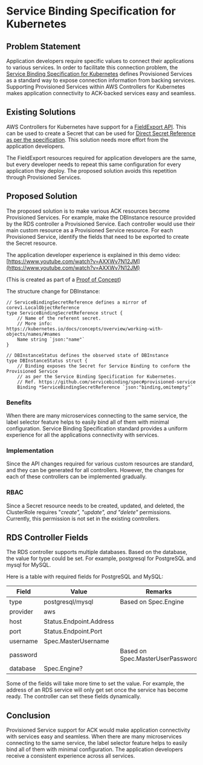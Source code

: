 # Service Binding Specification for Kubernetes

## Problem Statement

Application developers require specific values to connect their
applications to various services. In order to facilitate this connection
problem, the [Service Binding Specification for
Kubernetes](https://servicebinding.io) defines Provisioned
Services as a standard way to expose connection information from backing
services. Supporting Provisioned Services within AWS Controllers for
Kubernetes makes application connectivity to ACK-backed services easy
and seamless.

## Existing Solutions

AWS Controllers for Kubernetes have support for a [FieldExport
API](https://github.com/aws-controllers-k8s/community/blob/main/docs/design/proposals/native-binding/native-binding.md).
This can be used to create a Secret that can be used for [Direct Secret
Reference as per the
specification](https://github.com/servicebinding/spec#direct-secret-reference).
This solution needs more effort from the application developers.

The FieldExport resources required for application developers are the
same, but every developer needs to repeat this same configuration for
every application they deploy. The proposed solution avoids this
repetition through Provisioned Services.

## Proposed Solution

The proposed solution is to make various ACK resources become
Provisioned Services. For example, make the DBInstance resource provided
by the RDS controller a Provisioned Service. Each controller would use
their main custom resource as a Provisioned Service resource. For each
Provisioned Service, identify the fields that need to be exported to
create the Secret resource.

The application developer experience is explained in this demo video:
[https://www.youtube.com/watch?v=AXXWv7N12JM](https://www.youtube.com/watch?v=AXXWv7N12JM)

(This is created as part of a [Proof of
Concept](https://github.com/aws-controllers-k8s/community/issues/1289))

The structure change for DBInstance:

```
// ServiceBindingSecretReference defines a mirror of corev1.LocalObjectReference
type ServiceBindingSecretReference struct {
	// Name of the referent secret.
	// More info: https://kubernetes.io/docs/concepts/overview/working-with-objects/names/#names
	Name string `json:"name"`
}

// DBInstanceStatus defines the observed state of DBInstance
type DBInstanceStatus struct {
	// Binding exposes the Secret for Service Binding to conform the Provisioned Service
	// as per the Service Binding Specification for Kubernetes.
	// Ref. https://github.com/servicebinding/spec#provisioned-service
	Binding *ServiceBindingSecretReference `json:"binding,omitempty"`
```

### Benefits

When there are many microservices connecting to the same service, the
label selector feature helps to easily bind all of them with minimal
configuration. Service Binding Specification standard provides a uniform
experience for all the applications connectivity with services.

### Implementation

Since the API changes required for various custom resources are
standard, and they can be generated for all controllers. However, the
changes for each of these controllers can be implemented gradually.

### RBAC

Since a Secret resource needs to be created, updated, and deleted, the
ClusterRole requires "*create",* "*update", and "delete"* permissions.
Currently, this permission is not set in the existing controllers.

## RDS Controller Fields

The RDS controller supports multiple databases. Based on the database,
the value for type could be set. For example, postgresql for PostgreSQL
and mysql for MySQL.

Here is a table with required fields for PostgreSQL and MySQL:

|**Field**  | **Value**                |  **Remarks**
|-----------|--------------------------|-------------------------------
|type       |  postgresql/mysql        |   Based on Spec.Engine
|provider   |  aws                     |   
|host       |  Status.Endpoint.Address |   
|port       |  Status.Endpoint.Port    |   
|username   |  Spec.MasterUsername     |   
|password   |                          |   Based on Spec.MasterUserPassword
|database   |  Spec.Engine?            |   

Some of the fields will take more time to set the value. For example,
the address of an RDS service will only get set once the service has
become ready. The controller can set these fields dynamically.

## Conclusion

Provisioned Service support for ACK would make application connectivity
with services easy and seamless. When there are many microservices
connecting to the same service, the label selector feature helps to
easily bind all of them with minimal configuration. The application
developers receive a consistent experience across all services.
